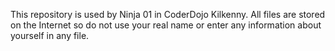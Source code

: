 This repository is used by Ninja 01 in CoderDojo Kilkenny.
All files are stored on the Internet so do not use your real name or enter any information about yourself in any file.
